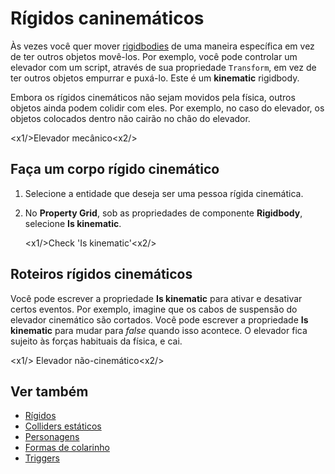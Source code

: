 # Rígidos caninemáticos

Às vezes você quer mover [rigidbodies](rigid-bodies.md) de uma maneira específica em vez de ter outros objetos movê-los. Por exemplo, você pode controlar um elevador com um script, através de sua propriedade `Transform`, em vez de ter outros objetos empurrar e puxá-lo. Este é um **kinematic** rigidbody.

Embora os rígidos cinemáticos não sejam movidos pela física, outros objetos ainda podem colidir com eles. Por exemplo, no caso do elevador, os objetos colocados dentro não cairão no chão do elevador.

<x1\/>Elevador mecânico<x2\/>

## Faça um corpo rígido cinemático

1. Selecione a entidade que deseja ser uma pessoa rígida cinemática.

2. No **Property Grid**, sob as propriedades de componente **Rigidbody**, selecione **Is kinematic**.

   <x1\/>Check 'Is kinematic'<x2\/>

## Roteiros rígidos cinemáticos

Você pode escrever a propriedade **Is kinematic** para ativar e desativar certos eventos. Por exemplo, imagine que os cabos de suspensão do elevador cinemático são cortados. Você pode escrever a propriedade **Is kinematic** para mudar para *false* quando isso acontece. O elevador fica sujeito às forças habituais da física, e cai.

<x1\/> Elevador não-cinemático<x2\/>

## Ver também

* [Rígidos](rigid-bodies.md)
* [Colliders estáticos](static-colliders.md)
* [Personagens](characters.md)
* [Formas de colarinho](collider-shapes.md)
* [Triggers](triggers.md)